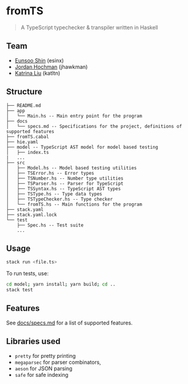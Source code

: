# fromTS

> A TypeScript typechecker & transpiler written in Haskell

## Team

- [Eunsoo Shin](https://github.com/esinx) (esinx)
- [Jordan Hochman](https://github.com/JHawk0224) (jhawkman)
- [Katrina Liu](https://github.com/liukatkat) (katltn)

## Structure

```
├── README.md
├── app
│   └── Main.hs -- Main entry point for the program
├── docs
│   └── specs.md -- Specifications for the project, definitions of supported features
├── fromTS.cabal
├── hie.yaml
├── model -- TypeScript AST model for model based testing
│   ├── index.ts
|   ...
├── src
│   ├── Model.hs -- Model based testing utilities
│   ├── TSError.hs -- Error types
│   ├── TSNumber.hs -- Number type utilities
│   ├── TSParser.hs -- Parser for TypeScript
│   ├── TSSyntax.hs -- TypeScript AST types
│   ├── TSType.hs -- Type data types
│   ├── TSTypeChecker.hs -- Type checker
│   └── fromTS.hs -- Main functions for the program
├── stack.yaml
├── stack.yaml.lock
└── test
    ├── Spec.hs -- Test suite
    ...
```

## Usage

```bash
stack run <file.ts>
```

To run tests, use:
```bash
cd model; yarn install; yarn build; cd ..
stack test
```

## Features

See [docs/specs.md](docs/specs.md) for a list of supported features.

## Libraries used

- `pretty` for pretty printing
- `megaparsec` for parser combinators,
- `aeson` for JSON parsing
- `safe` for safe indexing